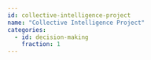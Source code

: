 ```yaml
---
id: collective-intelligence-project
name: "Collective Intelligence Project"
categories:
  - id: decision-making
    fraction: 1
--- 
```

